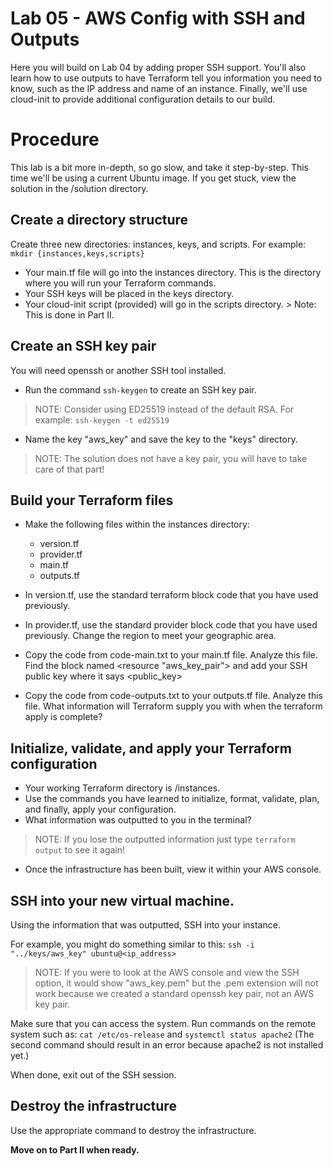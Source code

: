 # Lab 05 - AWS Config with SSH and Outputs
Here you will build on Lab 04 by adding proper SSH support. You'll also learn how to use outputs to have Terraform tell you information you need to know, such as the IP address and name of an instance.
Finally, we'll use cloud-init to provide additional configuration details to our build.

# Procedure
This lab is a bit more in-depth, so go slow, and take it step-by-step. This time we'll be using a current Ubuntu image. If you get stuck, view the solution in the /solution directory. 

## Create a directory structure
Create three new directories: instances, keys, and scripts.
For example: `mkdir {instances,keys,scripts}`
- Your main.tf file will go into the instances directory. This is the directory where you will run your Terraform commands.
- Your SSH keys will be placed in the keys directory.
- Your cloud-init script (provided) will go in the scripts directory. > Note: This is done in Part II.

## Create an SSH key pair
You will need openssh or another SSH tool installed. 
- Run the command `ssh-keygen` to create an SSH key pair.

> NOTE: Consider using ED25519 instead of the default RSA. 
> For example: `ssh-keygen -t ed25519`

- Name the key "aws_key" and save the key to the "keys" directory.

> NOTE: The solution does not have a key pair, you will have to take care of that part!

## Build your Terraform files
- Make the following files within the instances directory:

  - version.tf
  - provider.tf
  - main.tf
  - outputs.tf

- In version.tf, use the standard terraform block code that you have used previously.
- In provider.tf, use the standard provider block code that you have used previously. Change the region to meet your geographic area.
- Copy the code from code-main.txt to your main.tf file. Analyze this file. Find the block named <resource "aws_key_pair"> and add your SSH public key where it says <public_key>
- Copy the code from code-outputs.txt to your outputs.tf file. Analyze this file. What information will Terraform supply you with when the terraform apply is complete?

## Initialize, validate, and apply your Terraform configuration
- Your working Terraform directory is /instances. 
- Use the commands you have learned to initialize, format, validate, plan, and finally, apply your configuration. 
- What information was outputted to you in the terminal?

> NOTE: If you lose the outputted information just type `terraform output` to see it again!

- Once the infrastructure has been built, view it within your AWS console.

## SSH into your new virtual machine.
Using the information that was outputted, SSH into your instance.

For example, you might do something similar to this:
`ssh -i "../keys/aws_key" ubuntu@<ip_address>`

> NOTE: If you were to look at the AWS console and view the SSH option, it would show "aws_key.pem" but the .pem extension will not work because we created a standard openssh key pair, not an AWS key pair.

Make sure that you can access the system. Run commands on the remote system such as:
`cat /etc/os-release`
and
`systemctl status apache2`
(The second command should result in an error because apache2 is not installed yet.)

When done, exit out of the SSH session.

## Destroy the infrastructure
Use the appropriate command to destroy the infrastructure. 

**Move on to Part II when ready.**









